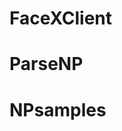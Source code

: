 <!--
 * @Description: 
 * @version: 
 * @Author: TianyuYuan
 * @Date: 2021-04-15 00:11:23
 * @LastEditors: TianyuYuan
 * @LastEditTime: 2021-04-15 00:12:24
-->
# FaceXClient


# ParseNP


# NPsamples